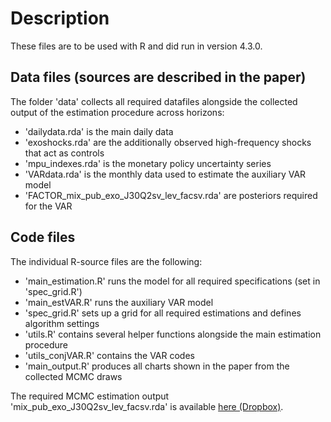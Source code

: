 # Description
These files are to be used with R and did run in version 4.3.0. 

## Data files (sources are described in the paper)
The folder 'data' collects all required datafiles alongside the collected output of the estimation procedure across horizons:

- 'dailydata.rda' is the main daily data
- 'exoshocks.rda' are the additionally observed high-frequency shocks that act as controls
- 'mpu_indexes.rda' is the monetary policy uncertainty series
- 'VARdata.rda' is the monthly data used to estimate the auxiliary VAR model
- 'FACTOR_mix_pub_exo_J30Q2sv_lev_facsv.rda' are posteriors required for the VAR

## Code files
The individual R-source files are the following:

- 'main_estimation.R' runs the model for all required specifications (set in 'spec_grid.R')
- 'main_estVAR.R' runs the auxiliary VAR model
- 'spec_grid.R' sets up a grid for all required estimations and defines algorithm settings
- 'utils.R' contains several helper functions alongside the main estimation procedure
- 'utils_conjVAR.R' contains the VAR codes
- 'main_output.R' produces all charts shown in the paper from the collected MCMC draws

The required MCMC estimation output 'mix_pub_exo_J30Q2sv_lev_facsv.rda' is available [here (Dropbox)](https://www.dropbox.com/scl/fi/bvmris93grldxn8y3tihx/mix_pub_exo_J30Q2sv_lev_facsv.rda?rlkey=bnwaqyq0vh9dlj1va05yo2qix&dl=0).
